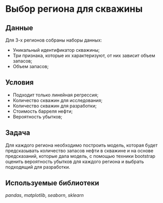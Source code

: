 # Выбор региона для скважины
## Данные
Для 3-х регионов собраны наборы данных:
- Уникальный идентификатор скважины;
- Три признака, которые их характеризуют, от них зависит объем запасов;
- Объем запасов;
## Условия
- Подходит только линейная регрессия;
- Количество скважин для исследования;
- Количество скважин для разработки;
- Стоимость барреля нефти;
- Вероятность убытков;
## Задача
Для каждого региона необходимо построить модель, которая будет предсказывать количество запасов нефти в скважине и на основе предсказаний, которые дала модель, с помощью техники bootstrap оценить вероятность убытков для каждого региона и выбрать подходящий для разработки.
## Используемые библиотеки
*pandas*, *matplotlib*, *seaborn*, *sklearn*
